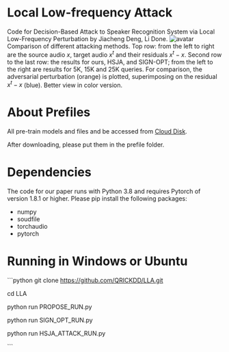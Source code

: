# Local Low-frequency Attack
Code for Decision-Based Attack to Speaker Recognition System via Local Low-Frequency Perturbation by Jiacheng Deng, Li Done.
![avatar](https://s3.bmp.ovh/imgs/2021/11/5612c130ea4f8dc9.jpg)
Comparison of different attacking methods. Top row: from the left to right are the source audio $x$, target audio $x^t$ and their residuals $x^t-x$.
Second row to the last row: the results for ours, HSJA, and SIGN-OPT; from the left to the right are results for 5K, 15K and 25K queries. For comparison, the adversarial perturbation (orange) is plotted, superimposing on the residual $x^t − x$ (blue). Better view in color version.

# About Prefiles
All pre-train models and files and be accessed from [Cloud Disk](https://drive.google.com/drive/folders/1RMaPPxeuwSoyGXAMV4E3vnLu1Q-p5M2x?usp=sharing).

After downloading, please put them in the prefile folder.

# Dependencies
The code for our paper runs with Python 3.8 and requires Pytorch of version 1.8.1 or higher. Please pip install the following packages:
* numpy
* soudfile
* torchaudio
* pytorch

# Running in Windows or Ubuntu
​```python
git clone https://github.com/QRICKDD/LLA.git

cd LLA

python run PROPOSE_RUN.py

python run SIGN_OPT_RUN.py

python run HSJA_ATTACK_RUN.py

​```
